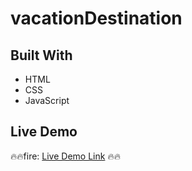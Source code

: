 # vacationDestination

## Built With

- HTML
- CSS
- JavaScript

## Live Demo 

:fire::fire:fire: [Live Demo Link](https://ehs9nino.github.io/vacationDestination/) :fire::fire:
